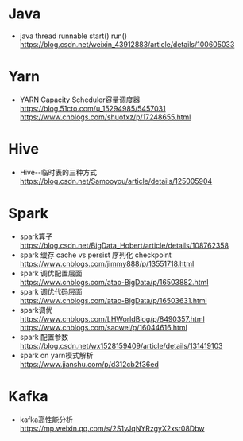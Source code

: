 # Java
- java thread runnable start() run()  
  https://blog.csdn.net/weixin_43912883/article/details/100605033

# Yarn
- YARN Capacity Scheduler容量调度器  
  https://blog.51cto.com/u_15294985/5457031  
  https://www.cnblogs.com/shuofxz/p/17248655.html

# Hive
- Hive--临时表的三种方式  
https://blog.csdn.net/Samooyou/article/details/125005904

# Spark
- spark算子  
https://blog.csdn.net/BigData_Hobert/article/details/108762358
- spark 缓存 cache vs persist  序列化  checkpoint  
https://www.cnblogs.com/jimmy888/p/13551718.html
- spark 调优配置层面  
https://www.cnblogs.com/atao-BigData/p/16503882.html
- spark 调优代码层面  
https://www.cnblogs.com/atao-BigData/p/16503631.html
- spark调优  
https://www.cnblogs.com/LHWorldBlog/p/8490357.html  
https://www.cnblogs.com/saowei/p/16044616.html
- spark 配置参数   
https://blog.csdn.net/wx1528159409/article/details/131419103
- spark on yarn模式解析  
https://www.jianshu.com/p/d312cb2f36ed

# Kafka
- kafka高性能分析
https://mp.weixin.qq.com/s/2S1yJqNYRzgyX2xsr08Dbw